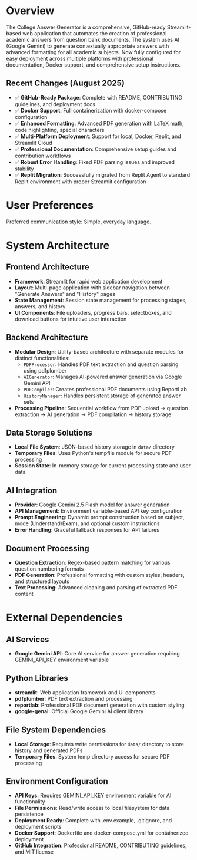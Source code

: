 # Overview

The College Answer Generator is a comprehensive, GitHub-ready Streamlit-based web application that automates the creation of professional academic answers from question bank documents. The system uses AI (Google Gemini) to generate contextually appropriate answers with advanced formatting for all academic subjects. Now fully configured for easy deployment across multiple platforms with professional documentation, Docker support, and comprehensive setup instructions.

## Recent Changes (August 2025)
- ✅ **GitHub-Ready Package**: Complete with README, CONTRIBUTING guidelines, and deployment docs
- ✅ **Docker Support**: Full containerization with docker-compose configuration
- ✅ **Enhanced Formatting**: Advanced PDF generation with LaTeX math, code highlighting, special characters
- ✅ **Multi-Platform Deployment**: Support for local, Docker, Replit, and Streamlit Cloud
- ✅ **Professional Documentation**: Comprehensive setup guides and contribution workflows
- ✅ **Robust Error Handling**: Fixed PDF parsing issues and improved stability
- ✅ **Replit Migration**: Successfully migrated from Replit Agent to standard Replit environment with proper Streamlit configuration

# User Preferences

Preferred communication style: Simple, everyday language.

# System Architecture

## Frontend Architecture
- **Framework**: Streamlit for rapid web application development
- **Layout**: Multi-page application with sidebar navigation between "Generate Answers" and "History" pages
- **State Management**: Session state management for processing stages, answers, and history
- **UI Components**: File uploaders, progress bars, selectboxes, and download buttons for intuitive user interaction

## Backend Architecture
- **Modular Design**: Utility-based architecture with separate modules for distinct functionalities:
  - `PDFProcessor`: Handles PDF text extraction and question parsing using pdfplumber
  - `AIGenerator`: Manages AI-powered answer generation via Google Gemini API
  - `PDFCompiler`: Creates professional PDF documents using ReportLab
  - `HistoryManager`: Handles persistent storage of generated answer sets
- **Processing Pipeline**: Sequential workflow from PDF upload → question extraction → AI generation → PDF compilation → history storage

## Data Storage Solutions
- **Local File System**: JSON-based history storage in `data/` directory
- **Temporary Files**: Uses Python's tempfile module for secure PDF processing
- **Session State**: In-memory storage for current processing state and user data

## AI Integration
- **Provider**: Google Gemini 2.5 Flash model for answer generation
- **API Management**: Environment variable-based API key configuration
- **Prompt Engineering**: Dynamic prompt construction based on subject, mode (Understand/Exam), and optional custom instructions
- **Error Handling**: Graceful fallback responses for API failures

## Document Processing
- **Question Extraction**: Regex-based pattern matching for various question numbering formats
- **PDF Generation**: Professional formatting with custom styles, headers, and structured layouts
- **Text Processing**: Advanced cleaning and parsing of extracted PDF content

# External Dependencies

## AI Services
- **Google Gemini API**: Core AI service for answer generation requiring GEMINI_API_KEY environment variable

## Python Libraries
- **streamlit**: Web application framework and UI components
- **pdfplumber**: PDF text extraction and processing
- **reportlab**: Professional PDF document generation with custom styling
- **google-genai**: Official Google Gemini AI client library

## File System Dependencies
- **Local Storage**: Requires write permissions for `data/` directory to store history and generated PDFs
- **Temporary Files**: System temp directory access for secure PDF processing

## Environment Configuration
- **API Keys**: Requires GEMINI_API_KEY environment variable for AI functionality
- **File Permissions**: Read/write access to local filesystem for data persistence
- **Deployment Ready**: Complete with .env.example, .gitignore, and deployment scripts
- **Docker Support**: Dockerfile and docker-compose.yml for containerized deployment
- **GitHub Integration**: Professional README, CONTRIBUTING guidelines, and MIT license